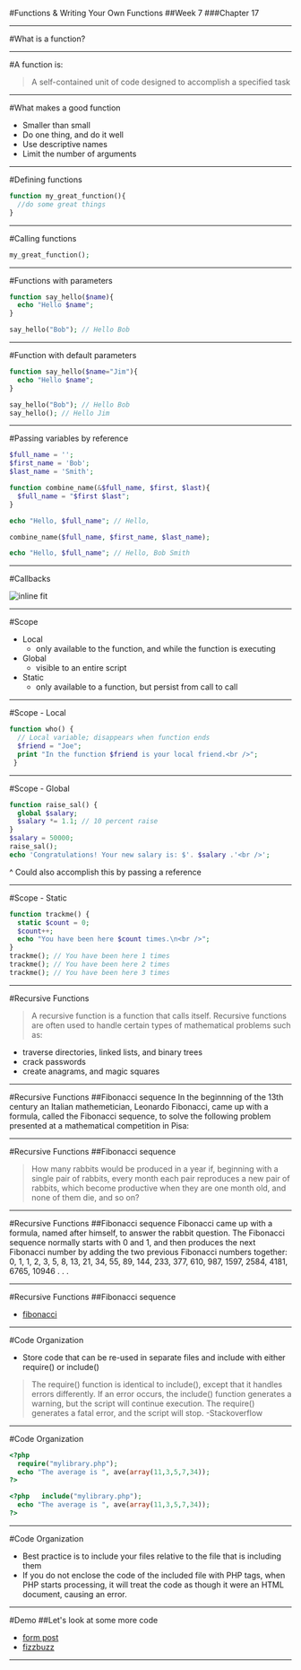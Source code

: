#Functions & Writing Your Own Functions
##Week 7
###Chapter 17

---
#What is a function?

---
#A function is:

> A self-contained unit of code designed to accomplish a specified task

---
#What makes a good function
* Smaller than small
* Do one thing, and do it well
* Use descriptive names
* Limit the number of arguments

---
#Defining functions

```php
function my_great_function(){
  //do some great things
}
```

---
#Calling functions

```php
my_great_function();
```

---
#Functions with parameters
```php
function say_hello($name){
  echo "Hello $name";
}

say_hello("Bob"); // Hello Bob
```

---
#Function with default parameters
```php
function say_hello($name="Jim"){
  echo "Hello $name";
}

say_hello("Bob"); // Hello Bob
say_hello(); // Hello Jim
```

---
#Passing variables by reference
```php
$full_name = '';
$first_name = 'Bob';
$last_name = 'Smith';

function combine_name(&$full_name, $first, $last){
  $full_name = "$first $last";
}

echo "Hello, $full_name"; // Hello,

combine_name($full_name, $first_name, $last_name);

echo "Hello, $full_name"; // Hello, Bob Smith
```

---
#Callbacks

![inline fit](https://www.youtube.com/watch?v=gFJsBQIqpto)

---
#Scope
* Local
  * only available to the function, and while the function is executing
* Global
  * visible to an entire script
* Static
  * only available to a function, but persist from call to call

---
#Scope - Local
```php
function who() {
  // Local variable; disappears when function ends
  $friend = "Joe"; 
  print "In the function $friend is your local friend.<br />";
 }
```

---
#Scope - Global
```php
function raise_sal() {
  global $salary;
  $salary *= 1.1; // 10 percent raise
}
$salary = 50000;
raise_sal();
echo 'Congratulations! Your new salary is: $'. $salary .'<br />';
```

^ Could also accomplish this by passing a reference

---
#Scope - Static
```php
function trackme() {
  static $count = 0;
  $count++;
  echo "You have been here $count times.\n<br />";
}
trackme(); // You have been here 1 times
trackme(); // You have been here 2 times
trackme(); // You have been here 3 times
```

---
#Recursive Functions

> A recursive function is a function that calls itself. Recursive functions are often used to handle certain types of mathematical problems such as:

* traverse directories, linked lists, and binary trees
* crack passwords
* create anagrams, and magic squares

---
#Recursive Functions
##Fibonacci sequence
In the beginnning of the 13th century an Italian mathemetician, Leonardo Fibonacci, came up with a formula, called the Fibonacci sequence, to solve the following problem presented at a mathematical competition in Pisa:

---
#Recursive Functions
##Fibonacci sequence
> How many rabbits would be produced in a year if, beginning with a single pair of rabbits, every month each pair reproduces a new pair of rabbits, which become productive when they are one month old, and none of them die, and so on?

---
#Recursive Functions
##Fibonacci sequence
Fibonacci came up with a formula, named after himself, to answer the rabbit question. The Fibonacci sequence normally starts with 0 and 1, and then produces the next Fibonacci number by adding the two previous Fibonacci numbers together: 0, 1, 1, 2, 3, 5, 8, 13, 21, 34, 55, 89, 144, 233, 377, 610, 987, 1597, 2584, 4181, 6765, 10946 . . .

---
#Recursive Functions
##Fibonacci sequence
* [fibonacci](samples/fibonacci.php)

---
#Code Organization 
* Store code that can be re-used in separate files and include with either require() or include()

> The require() function is identical to include(), except that it handles errors differently. If an error occurs, the include() function generates a warning, but the script will continue execution. The require() generates a fatal error, and the script will stop. -Stackoverflow

---
#Code Organization 
```php
<?php
  require("mylibrary.php");
  echo "The average is ", ave(array(11,3,5,7,34));
?>

<?php   include("mylibrary.php");
  echo "The average is ", ave(array(11,3,5,7,34));
?>
```

---
#Code Organization 
* Best practice is to include your files relative to the file that is including them
* If you do not enclose the code of the included file with PHP tags, when PHP starts processing, it will treat the code as though it were an HTML document, causing an error.

---
#Demo
##Let's look at some more code
* [form post](samples/form_post.php)
* [fizzbuzz](samples/fizzbuzz)

---

